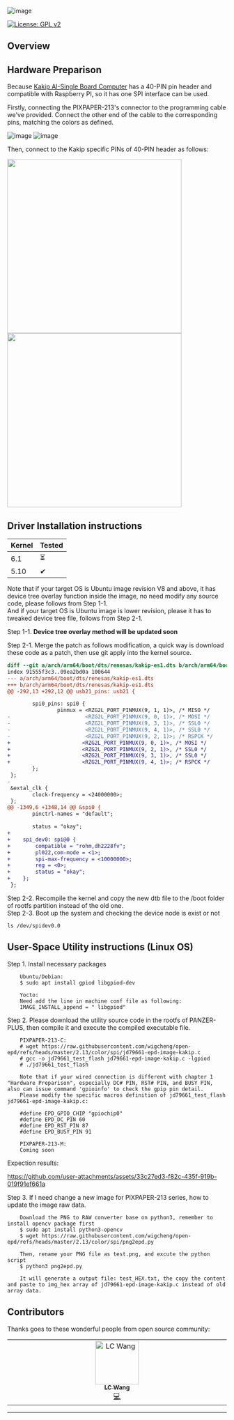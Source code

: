 ![image](https://github.com/user-attachments/assets/c2cb952e-7385-4665-9877-0b3269abaa0c)


[![License: GPL v2](https://img.shields.io/badge/License-GPL%20v2-blue.svg)](https://www.gnu.org/licenses/old-licenses/gpl-2.0.en.html)

## Overview

## Hardware Preparison

Because [Kakip AI-Single Board Computer](https://www.kakip.ai/) has a 40-PIN pin header and compatible with Raspberry PI, so it has one SPI interface can be used.

Firstly, connecting the PIXPAPER-213's connector to the programming cable we've provided. Connect the other end of the cable to the corresponding pins, matching the colors as defined.

![image](https://github.com/user-attachments/assets/af657fcd-c5c5-4a54-b7a7-40c95f902b9c)
![image](https://github.com/user-attachments/assets/6ae059a1-9711-4d93-b800-46bffb24d128)

Then, connect to the Kakip specific PINs of 40-PIN header as follows:

<img src="https://github.com/user-attachments/assets/6362c17b-1d5d-4137-93dd-5e0041440099" width="400"> <br>
<img src="https://github.com/user-attachments/assets/98380f8c-72f4-44fb-a657-1628215f39a5" width="400">




## Driver Installation instructions

|Kernel|Tested|
|---|---|
| 6.1 | &#x23F3;|
| 5.10 |&#10004;|

Note that if your target OS is Ubuntu image revision V8 and above, it has device tree overlay function inside the image, no need modify any source code, please follows from Step 1-1.<br>
And if your target OS is Ubuntu image is lower revision, please it has to tweaked device tree file, follows from Step 2-1.

Step 1-1. **Device tree overlay method will be updated soon**

Step 2-1. Merge the patch as follows modification, a quick way is download these code as a patch, then use git apply into the kernel source.

```diff
diff --git a/arch/arm64/boot/dts/renesas/kakip-es1.dts b/arch/arm64/boot/dts/renesas/kakip-es1.dts
index 91555f3c3..09ea2bd0a 100644
--- a/arch/arm64/boot/dts/renesas/kakip-es1.dts
+++ b/arch/arm64/boot/dts/renesas/kakip-es1.dts
@@ -292,13 +292,12 @@ usb21_pins: usb21 {

        spi0_pins: spi0 {
                pinmux = <RZG2L_PORT_PINMUX(9, 1, 1)>, /* MISO */
-                        <RZG2L_PORT_PINMUX(9, 0, 1)>, /* MOSI */
-                        <RZG2L_PORT_PINMUX(9, 3, 1)>, /* SSL0 */
-                        <RZG2L_PORT_PINMUX(9, 4, 1)>, /* SSL0 */
-                        <RZG2L_PORT_PINMUX(9, 2, 1)>; /* RSPCK */
+                       <RZG2L_PORT_PINMUX(9, 0, 1)>, /* MOSI */
+                       <RZG2L_PORT_PINMUX(9, 2, 1)>, /* SSL0 */
+                       <RZG2L_PORT_PINMUX(9, 3, 1)>, /* SSL0 */
+                       <RZG2L_PORT_PINMUX(9, 4, 1)>; /* RSPCK */
        };
 };
-
 &extal_clk {
        clock-frequency = <24000000>;
 };
@@ -1349,6 +1348,14 @@ &spi0 {
        pinctrl-names = "default";

        status = "okay";
+
+    spi_dev0: spi@0 {
+        compatible = "rohm,dh2228fv";
+        pl022,com-mode = <1>;
+        spi-max-frequency = <10000000>;
+        reg = <0>;
+        status = "okay";
+    };
 };
```

Step 2-2. Recompile the kernel and copy the new dtb file to the /boot folder of  rootfs partition instead of the old one. <br>
Step 2-3. Boot up the system and checking the device node is exist or not <br>

    ls /dev/spidev0.0
 

## User-Space Utility instructions (Linux OS)

Step 1. Install necessary packages

        Ubuntu/Debian:
        $ sudo apt install gpiod libgpiod-dev

        Yocto:
        Need add the line in machine conf file as following:
        IMAGE_INSTALL_append = " libgpiod"



Step 2. Please download the utility source code in the rootfs of PANZER-PLUS, then compile it and execute the compiled executable file.

        PIXPAPER-213-C:
        # wget https://raw.githubusercontent.com/wigcheng/open-epd/refs/heads/master/2.13/color/spi/jd79661-epd-image-kakip.c
        # gcc -o jd79661_test_flash jd79661-epd-image-kakip.c -lgpiod
        # ./jd79661_test_flash 

        Note that if your wired connection is different with chapter 1 "Hardware Preparison", especially DC# PIN, RST# PIN, and BUSY PIN, also can issue command 'gpioinfo' to check the gpip pin detail. 
        Please modify the specific macros definition of jd79661_test_flash jd79661-epd-image-kakip.c:

        #define EPD_GPIO_CHIP "gpiochip0"
        #define EPD_DC_PIN 60
        #define EPD_RST_PIN 87
        #define EPD_BUSY_PIN 91

        PIXPAPER-213-M:
        Coming soon


Expection results: <br>




https://github.com/user-attachments/assets/33c27ed3-f82c-435f-919b-019f91ef661a



        
Step 3. If I need change a new image for PIXPAPER-213 series, how to update the image raw data.

        Download the PNG to RAW converter base on python3, remember to install opencv package first
        $ sudo apt install python3-opencv
        $ wget https://raw.githubusercontent.com/wigcheng/open-epd/refs/heads/master/2.13/color/spi/png2epd.py

        Then, rename your PNG file as test.png, and excute the python script
        $ python3 png2epd.py

        It will generate a output file: test_HEX.txt, the copy the content and paste to img_hex array of jd79661-epd-image-kakip.c instead of old array data.

## Contributors

Thanks goes to these wonderful people from open source community:

<!-- ALL-CONTRIBUTORS-LIST:START - Do not remove or modify this section -->
<!-- prettier-ignore-start -->
<!-- markdownlint-disable -->
<table>
  <tbody>
    <tr>
      <td align="center" valign="top" width="14.28%"><a href="https://github.com/lc-wang"><img src="https://avatars.githubusercontent.com/u/125327848?v=4" width="100px;" alt="LC Wang"/><br /><sub><b>LC Wang</b></sub></a><br /><a href="https://github.com/wigcheng/open-epd/commits?author=lc-wang" title="Code">💻</a></td>
    </tr>
  </tbody>
</table>

<!-- markdownlint-restore -->
<!-- prettier-ignore-end -->

<!-- ALL-CONTRIBUTORS-LIST:END -->

---
